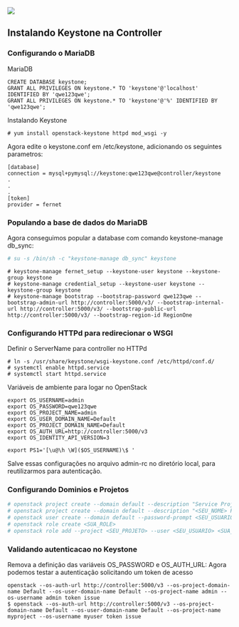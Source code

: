 ![](https://vexxhost.com/wp-content/uploads/2017/05/OpenStack_Project_Keystone_vertical-1-300x250.png)


## Instalando Keystone na Controller

### Configurando o MariaDB
MariaDB
```
CREATE DATABASE keystone;
GRANT ALL PRIVILEGES ON keystone.* TO 'keystone'@'localhost' IDENTIFIED BY 'qwe123qwe';
GRANT ALL PRIVILEGES ON keystone.* TO 'keystone'@'%' IDENTIFIED BY 'qwe123qwe';
```
Instalando Keystone
```
# yum install openstack-keystone httpd mod_wsgi -y
```

Agora edite o keystone.conf em /etc/keystone, adicionando os seguintes parametros:
```
[database]
connection = mysql+pymysql://keystone:qwe123qwe@controller/keystone
.
.
.
[token]
provider = fernet
```
### Populando a base de dados do MariaDB
Agora conseguimos popular a database com comando keystone-manage db_sync:

```sh
# su -s /bin/sh -c "keystone-manage db_sync" keystone
```

```SH
# keystone-manage fernet_setup --keystone-user keystone --keystone-group keystone
# keystone-manage credential_setup --keystone-user keystone --keystone-group keystone
# keystone-manage bootstrap --bootstrap-password qwe123qwe --bootstrap-admin-url http://controller:5000/v3/ --bootstrap-internal-url http://controller:5000/v3/ --bootstrap-public-url http://controller:5000/v3/ --bootstrap-region-id RegionOne
```

### Configurando HTTPd para redirecionar o WSGI
Definir o ServerName para controller no HTTPd
```SH
# ln -s /usr/share/keystone/wsgi-keystone.conf /etc/httpd/conf.d/
# systemctl enable httpd.service
# systemctl start httpd.service
```

Variáveis de ambiente para logar no OpenStack

```SH
export OS_USERNAME=admin                                                                                        
export OS_PASSWORD=qwe123qwe                                                                                      
export OS_PROJECT_NAME=admin                                                                                        
export OS_USER_DOMAIN_NAME=Default
export OS_PROJECT_DOMAIN_NAME=Default
export OS_AUTH_URL=http://controller:5000/v3
export OS_IDENTITY_API_VERSION=3

export PS1='[\u@\h \W]($OS_USERNAME)\$ '
```

Salve essas configurações no arquivo admin-rc no diretório local, para reutilizarmos para autenticação.



### Configurando Dominios e Projetos
```sh
# openstack project create --domain default --description "Service Project" service
# openstack project create --domain default --description "<SEU_NOME> Project" <SEU_NOME>
# openstack user create --domain default --password-prompt <SEU_USUARIO>
# openstack role create <SUA_ROLE>
# openstack role add --project <SEU_PROJETO> --user <SEU_USUARIO> <SUA_ROLE>
```

### Validando autenticacao no Keystone

Remova a definição das variáveis OS_PASSWORD e OS_AUTH_URL:
Agora podemos testar a autenticação solicitando um token de acesso

```SH
openstack --os-auth-url http://controller:5000/v3 --os-project-domain-name Default --os-user-domain-name Default --os-project-name admin --os-username admin token issue
$ openstack --os-auth-url http://controller:5000/v3 --os-project-domain-name Default --os-user-domain-name Default --os-project-name myproject --os-username myuser token issue
```
